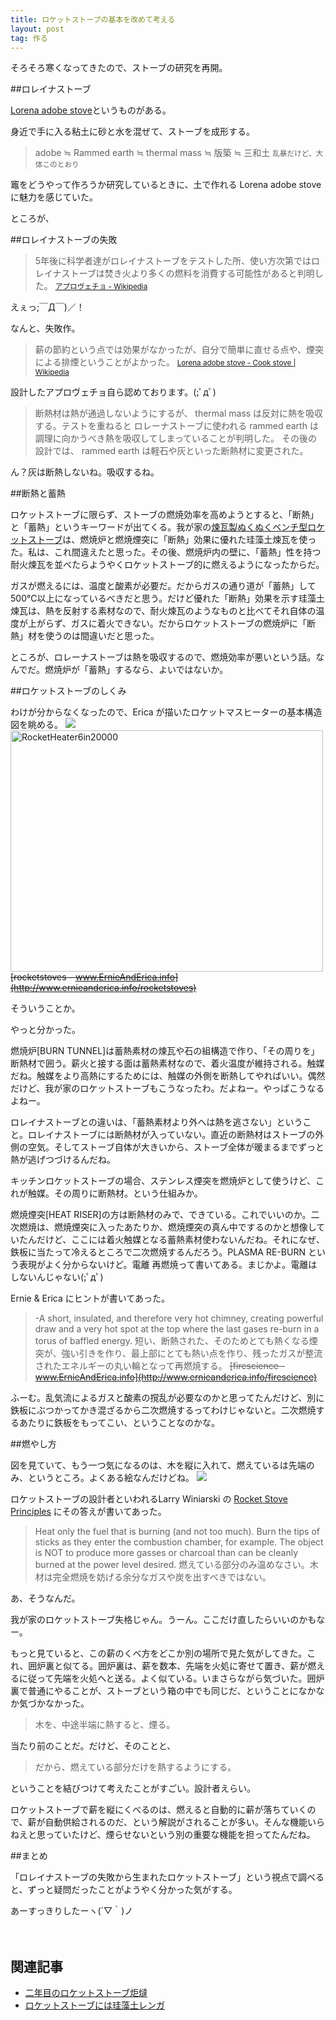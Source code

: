 ```yaml
---
title: ロケットストーブの基本を改めて考える
layout: post
tag: 作る
---
```


そろそろ寒くなってきたので、ストーブの研究を再開。

##ロレイナストーブ

[Lorena adobe stove](https://en.wikipedia.org/wiki/Cook_stove#Lorena_adobe_stove)というものがある。

身近で手に入る粘土に砂と水を混ぜて、ストーブを成形する。

> adobe ≒ Rammed earth ≒ thermal mass ≒ 版築 ≒ 三和土
<small>乱暴だけど、大体このとおり</small>

竈をどうやって作ろうか研究しているときに、土で作れる Lorena adobe stove に魅力を感じていた。

ところが、

##ロレイナストーブの失敗

> 5年後に科学者達がロレイナストーブをテストした所、使い方次第ではロレイナストーブは焚き火より多くの燃料を消費する可能性があると判明した。
> <small>[アプロヴェチョ - Wikipedia](https://ja.wikipedia.org/wiki/%E3%82%A2%E3%83%97%E3%83%AD%E3%83%B4%E3%82%A7%E3%83%81%E3%83%A7)</small>

えぇっ;￣Д￣)／！

なんと、失敗作。

> 薪の節約という点では効果がなかったが、自分で簡単に直せる点や、煙突による排煙ということがよかった。
> <small>[Lorena adobe stove - Cook stove | Wikipedia](https://en.wikipedia.org/wiki/Cook_stove#Lorena_adobe_stove)</small>

設計したアプロヴェチョ自ら認めております。(;ﾟдﾟ)

> 断熱材は熱が通過しないようにするが、 thermal mass は反対に熱を吸収する。テストを重ねると ロレーナストーブに使われる rammed earth は調理に向かうべき熱を吸収してしまっていることが判明した。
> その後の設計では、 rammed earth は軽石や灰といった断熱材に変更された。

ん？灰は断熱しないね。吸収するね。

##断熱と蓄熱

ロケットストーブに限らず、ストーブの燃焼効率を高めようとすると、「断熱」と「蓄熱」というキーワードが出てくる。我が家の[煉瓦製ぬくぬくベンチ型ロケットストーブ](http://kobapan.com/blog/2014/10/03/rocket.html)は、燃焼炉と燃焼煙突に「断熱」効果に優れた珪藻土煉瓦を使った。私は、これ間違えたと思った。その後、燃焼炉内の壁に、「蓄熱」性を持つ耐火煉瓦を並べたらようやくロケットストーブ的に燃えるようになったからだ。

ガスが燃えるには、温度と酸素が必要だ。だからガスの通り道が「蓄熱」して500℃以上になっているべきだと思う。だけど優れた「断熱」効果を示す珪藻土煉瓦は、熱を反射する素材なので、耐火煉瓦のようなものと比べてそれ自体の温度が上がらず、ガスに着火できない。だからロケットストーブの燃焼炉に「断熱」材を使うのは間違いだと思った。

ところが、ロレーナストーブは熱を吸収するので、燃焼効率が悪いという話。なんでだ。燃焼炉が「蓄熱」するなら、よいではないか。

##ロケットストーブのしくみ

わけが分からなくなったので、Erica が描いたロケットマスヒーターの基本構造図を眺める。
![](https://c1.staticflickr.com/1/576/21983113782_4091ecb579.jpg)
<img src="https://farm1.staticflickr.com/566/22035132585_15acc4f311.jpg" width="500" height="386" alt="RocketHeater6in20000">
<s>[rocketstoves - www.ErnieAndErica.info](http://www.ernieanderica.info/rocketstoves)</s>

そういうことか。

やっと分かった。

燃焼炉[BURN TUNNEL]は蓄熱素材の煉瓦や石の組構造で作り、「その周りを」断熱材で囲う。薪火と接する面は蓄熱素材なので、着火温度が維持される。触媒だね。触媒をより高熱にするためには、触媒の外側を断熱してやればいい。偶然だけど、我が家のロケットストーブもこうなったわ。だよねー。やっぱこうなるよねー。

ロレイナストーブとの違いは、「蓄熱素材より外へは熱を逃さない」ということ。ロレイナストーブには断熱材が入っていない。直近の断熱材はストーブの外側の空気。そしてストーブ自体が大きいから、ストーブ全体が暖まるまでずっと熱が逃げつづけるんだね。

キッチンロケットストーブの場合、ステンレス煙突を燃焼炉として使うけど、これが触媒。その周りに断熱材。という仕組みか。

燃焼煙突[HEAT RISER]の方は断熱材のみで、できている。これでいいのか。二次燃焼は、燃焼煙突に入ったあたりか、燃焼煙突の真ん中でするのかと想像していたんだけど、ここには着火触媒となる蓄熱素材使わないんだね。それになぜ、鉄板に当たって冷えるところで二次燃焼するんだろう。PLASMA RE-BURN という表現がよく分からないけど。電離 再燃焼って書いてある。まじかよ。電離はしないんじゃない(;ﾟдﾟ)

Ernie & Erica にヒントが書いてあった。

>-A short, insulated, and therefore very hot chimney, creating powerful draw and a very hot spot at the top where the last gases re-burn in a torus of baffled energy.
短い、断熱された、そのためとても熱くなる煙突が、強い引きを作り、最上部にとても熱い点を作り、残ったガスが整流されたエネルギーの丸い輪となって再燃焼する。
<s>[firescience - www.ErnieAndErica.info](http://www.ernieanderica.info/firescience)</s>

ふーむ。乱気流によるガスと酸素の撹乱が必要なのかと思ってたんだけど、別に鉄板にぶつかってかき混ざるから二次燃焼するってわけじゃないと。二次燃焼するあたりに鉄板をもってこい、ということなのかな。


##燃やし方

図を見ていて、もう一つ気になるのは、木を縦に入れて、燃えているは先端のみ、というところ。よくある絵なんだけどね。
![](https://c1.staticflickr.com/1/663/22060781851_43227d1b43.jpg)

ロケットストーブの設計者といわれるLarry Winiarski の [Rocket Stove Principles](http://www.bioenergylists.org/stovesdoc/Still/Rocket%20Stove/Principles.html) にその答えが書いてあった。

> Heat only the fuel that is burning (and not too much). Burn the tips of sticks as they enter the combustion chamber, for example. The object is NOT to produce more gasses or charcoal than can be cleanly burned at the power level desired.
燃えている部分のみ温めなさい。木材は完全燃焼を妨げる余分なガスや炭を出すべきではない。

あ、そうなんだ。

我が家のロケットストーブ失格じゃん。うーん。ここだけ直したらいいのかもなー。

もっと見ていると、この薪のくべ方をどこか別の場所で見た気がしてきた。これ、囲炉裏と似てる。囲炉裏は、薪を数本、先端を火処に寄せて置き、薪が燃えるに従って先端を火処へと送る。よく似ている。いまさらながら気づいた。囲炉裏で普通にやることが、ストーブという箱の中でも同じだ、ということになかなか気づかなかった。

>木を、中途半端に熱すると、煙る。

当たり前のことだ。だけど、そのことと、

>だから、燃えている部分だけを熱するようにする。

ということを結びつけて考えたことがすごい。設計者えらい。

ロケットストーブで薪を縦にくべるのは、燃えると自動的に薪が落ちていくので、薪が自動供給されるのだ、という解説がされることが多い。そんな機能いらねえと思っていたけど、煙らせないという別の重要な機能を担ってたんだね。



##まとめ

「ロレイナストーブの失敗から生まれたロケットストーブ」という視点で調べると、ずっと疑問だったことがようやく分かった気がする。

あーすっきりしたーヽ(´▽｀)ノ


　
　

## 関連記事
- [二年目のロケットストーブ炬燵](http://kobapan.com/blog/2015/11/15/rocket.html)
- [ロケットストーブには珪藻土レンガ](http://kobapan.com/blog/2015/10/22/rocket.html)

